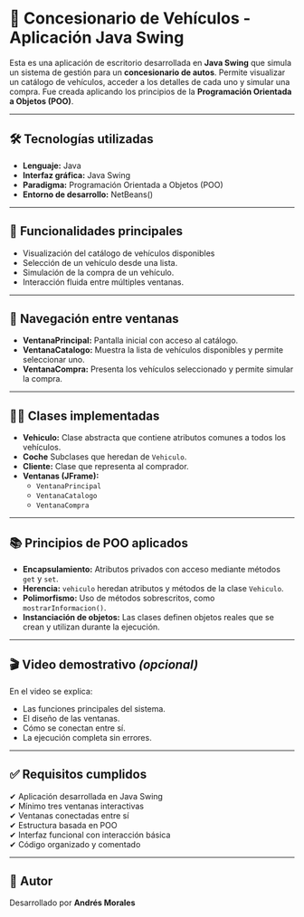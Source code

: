 # 🚗 Concesionario de Vehículos - Aplicación Java Swing

Esta es una aplicación de escritorio desarrollada en **Java Swing** que simula un sistema de gestión para un **concesionario de autos**. Permite visualizar un catálogo de vehículos, acceder a los detalles de cada uno y simular una compra. Fue creada aplicando los principios de la **Programación Orientada a Objetos (POO)**.

---

## 🛠️ Tecnologías utilizadas

- **Lenguaje:** Java  
- **Interfaz gráfica:** Java Swing  
- **Paradigma:** Programación Orientada a Objetos (POO)  
- **Entorno de desarrollo:** NetBeans()
---

## 📌 Funcionalidades principales

- Visualización del catálogo de vehículos disponibles
- Selección de un vehículo desde una lista.
- Simulación de la compra de un vehículo.
- Interacción fluida entre múltiples ventanas.

---

## 🔁 Navegación entre ventanas

- **VentanaPrincipal:** Pantalla inicial con acceso al catálogo.
- **VentanaCatalogo:** Muestra la lista de vehículos disponibles y permite seleccionar uno.
- **VentanaCompra:** Presenta los vehículos seleccionado y permite simular la compra.

---

## 👨‍💻 Clases implementadas

- **Vehiculo:** Clase abstracta que contiene atributos comunes a todos los vehículos.
- **Coche** Subclases que heredan de `Vehiculo`.
- **Cliente:** Clase que representa al comprador.
- **Ventanas (JFrame):**
  - `VentanaPrincipal`
  - `VentanaCatalogo`
  - `VentanaCompra`

---

## 📚 Principios de POO aplicados

- **Encapsulamiento:** Atributos privados con acceso mediante métodos `get` y `set`.
- **Herencia:** `vehiculo` heredan atributos y métodos de la clase `Vehiculo`.
- **Polimorfismo:** Uso de métodos sobrescritos, como `mostrarInformacion()`.
- **Instanciación de objetos:** Las clases definen objetos reales que se crean y utilizan durante la ejecución.

---

## 🎬 Video demostrativo *(opcional)*

En el video se explica:

- Las funciones principales del sistema.
- El diseño de las ventanas.
- Cómo se conectan entre sí.
- La ejecución completa sin errores.



---

## ✅ Requisitos cumplidos

✔ Aplicación desarrollada en Java Swing  
✔ Mínimo tres ventanas interactivas  
✔ Ventanas conectadas entre sí  
✔ Estructura basada en POO  
✔ Interfaz funcional con interacción básica  
✔ Código organizado y comentado  

---

## 📄 Autor

Desarrollado por **Andrés Morales**  
 
